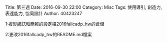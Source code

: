 Title: 第三週
Date: 2016-09-30 22:00
Category: Misc
Tags: 使用導引, 創造力, 表達能力, 協同設計
Author: 40423247

1:複製網誌和簡報的設定檔2016fallcadp_hw的倉儲

2:更改2016fallcadp_hw的README.md檔案